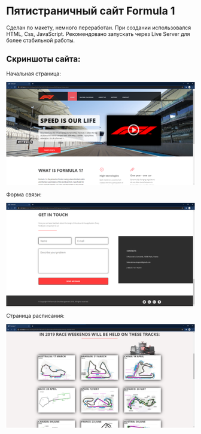 # Пятистраничный сайт Formula 1

Сделан по макету, немного переработан. При создании использовался HTML, Css, JavaScript. Рекомендовано запускать через Live Server для более стабильной работы.

## Скриншоты сайта:

Начальная страница:

![f1](https://github.com/NWarragal/ITAcademy-Html-Css/blob/master/Images/f1.png)

Форма связи:

![f2](https://github.com/NWarragal/ITAcademy-Html-Css/blob/master/Images/f2.png)

Страница расписания:

![f3](https://github.com/NWarragal/ITAcademy-Html-Css/blob/master/Images/f3.png)
